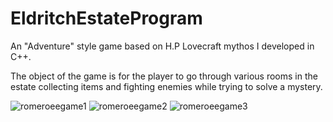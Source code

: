 # EldritchEstateProgram
An "Adventure" style game based on H.P Lovecraft mythos I developed in C++.

The object of the game is for the player to go through various rooms in the estate collecting items and fighting enemies while trying to solve a mystery.

![romeroeegame1](https://user-images.githubusercontent.com/18386025/34491603-1321a8d8-efb2-11e7-822e-a3f106e0aa21.png)
![romeroeegame2](https://user-images.githubusercontent.com/18386025/34491613-1d43a99c-efb2-11e7-89dd-d2c0f6754e2e.png)
![romeroeegame3](https://user-images.githubusercontent.com/18386025/34491614-1ebc6480-efb2-11e7-84f4-7ac8f9f8bfd9.png)

